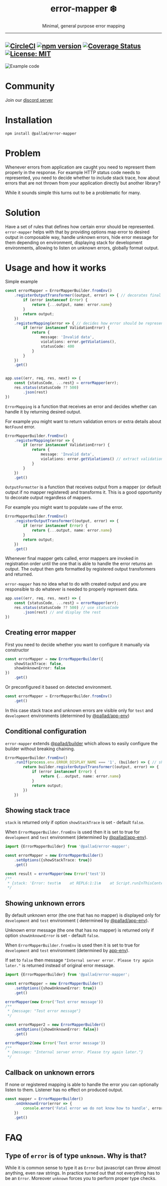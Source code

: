 <div align="center">
<h1>error-mapper ❄️</h1>

<p>Minimal, general purpose error mapping</p>
</div>

---
[![CircleCI](https://circleci.com/gh/pallad-ts/error-mapper/tree/master.svg?style=svg)](https://circleci.com/gh/pallad-ts/error-mapper/tree/master)
[![npm version](https://badge.fury.io/js/@pallad%2Ferror-mapper.svg)](https://badge.fury.io/js/@pallad%2Ferror-mapper)
[![Coverage Status](https://coveralls.io/repos/github/pallad-ts/error-mapper/badge.svg?branch=master)](https://coveralls.io/github/pallad-ts/error-mapper?branch=master)
[![License: MIT](https://img.shields.io/badge/License-MIT-green.svg)](https://opensource.org/licenses/MIT)
---

![Example code](./assets/intro-code.png)

# Community

Join our [discord server](https://discord.gg/G5tSBYbpej)

# Installation

```shell
npm install @pallad/error-mapper
```

# Problem

Whenever errors from application are caught you need to represent them properly in the response.
For example HTTP status code needs to represented, you need to decide whether to include stack trace, how about errors
that are not thrown from your application directly but another library?

While it sounds simple this turns out to be a problematic for many.

# Solution

Have a set of rules that defines how certain error should be represented.
`error-mapper` helps with that by providing options map error to desired output in composable way, handle unknown
errors, hide error message for them depending on environment, displaying stack for development environments, allowing to
listen on unknown errors, globally format output.

# Usage and how it works

Simple example

```typescript
const errorMapper = ErrorMapperBuilder.fromEnv()
	.registerOutputTransformer((output, error) => { // decorates final output 
		if (error instanceof Error) {
			return {...output, name: error.name}
		}
		return output;
	})
	.registerMapping(error => { // decides how error should be represented
		if (error instanceof ValidationError) {
			return {
				message: 'Invalid data',
				violations: error.getViolations(),
				statusCode: 400
			}
		}
	})
	.get()


app.use((err, req, res, next) => {
	const {statusCode, ...rest} = errorMapper(err);
	res.status(statusCode ?? 500)
		.json(rest)
})
```

`ErrorMapping` is a function that receives an error and decides whether can handle it by returning desired output.

For example you might want to return validation errors or extra details about `NotFound` error.

```typescript
ErrorMapperBuilder.fromEnv()
	.registerMapping(error => {
		if (error instanceof ValidationError) {
			return {
				message: 'Invalid data',
				violations: error.getViolations() // extract validation errors like "name is too long"
			}
		}
	})
	.get()
```

`OutputFormatter` is a function that receives output from a mapper (or default output if no mapper registered) and
transforms it.
This is a good opportunity to decorate output regardless of mappers.

For example you might want to populate `name` of the error.

```typescript
ErrorMapperBuilder.fromEnv()
	.registerOutputTransformer((output, error) => {
		if (error instanceof Error) {
			return {...output, name: error.name}
		}
		return output;
	})
	.get()
```

Whenever final mapper gets called, error mappers are invoked in registration order until the one that is able to handle
the error returns an output. The output then gets formatted by registered output transformers and returned.

`error-mapper` has no idea what to do with created output and you are responsible to do whatever is needed to properly
represent data.

```typescript
app.use((err, req, res, next) => {
	const {statusCode, ...rest} = errorMapper(err);
	res.status(statusCode ?? 500) // use statusCode
		.json(rest) // and display the rest
})
```

## Creating error mapper

First you need to decide whether you want to configure it manually via constructor

```typescript
const errorMapper = new ErrorMapperBuilder({
	showStackTrace: false,
	showUnknownError: false
})
	.get()
```

Or preconfigured it based on detected environment.

```typescript
const errorMapper = ErrorMapperBuilder.fromEnv()
	.get()
```

In this case stack trace and unknown errors are visible only for `test` and `development` environments (determined
by [@pallad/app-env](https://github.com/pallad-ts/app-env))

## Conditional configuration

`error-mapper` extends [@pallad/builder](https://www.npmjs.com/package/@pallad/builder) which allows to easily configure
the builder without breaking chaining.

```typescript
ErrorMapperBuilder.fromEnv()
	.runIf(process.env.ERROR_DISPLAY_NAME === '1', (builder) => { // shouldDisplayName
		return builder.registerOutputTransformer((output, error) => {
			if (error instanceof Error) {
				return {...output, name: error.name}
			}
			return output;
		})
	})
```

## Showing stack trace

`stack` is returned only if option `showStackTrace` is set - default `false`.

When `ErrorMapperBuilder.fromEnv` is used then it is set to true for `development` and `test` environment (determined
by [@pallad/app-env](https://github.com/pallad-ts/app-env)).

```typescript 
import {ErrorMapperBuilder} from '@pallad/error-mapper';

const errorMapper = new ErrorMapperBuilder()
	.setOptions({showStackTrace: true})
	.get()

const result = errorMapper(new Error('test'))
/**
 * {stack: 'Error: test\n    at REPL6:1:1\n    at Script.runInThisContext (node:vm:129:12)'}
 */
```

## Showing unknown errors

By default unknown error (the one that has no mapper) is displayed only for `development` and `test` environment (
determined
by [@pallad/app-env](https://github.com/pallad-ts/app-env)).

Unknown error message (the one that has no mapper) is returned only if option `showUnknownError` is set -
default `false`.

When `ErrorMapperBuilder.fromEnv` is used then it is set to true for `development` and `test` environment (determined
by [app-env](https://github.com/pallad-ts/app-env)).

If set to `false` then message `"Internal server error. Please try again later."` is returned instead of original error
message.

```typescript 
import {ErrorMapperBuilder} from '@pallad/error-mapper';

const errorMapper = new ErrorMapperBuilder()
	.setOptions({showUnknownError: true})
	.get()

errorMapper(new Error('Test error message'))
/**
 * {message: "Test error message"}
 */

const errorMapper2 = new ErrorMapperBuilder()
	.setOptions({showUnknownError: false})
	.get()

errorMapper2(new Error('Test error message'))
/**
 * {message: "Internal server error. Please try again later."}
 */
```

## Callback on unknown errors

If none or registered mapping is able to handle the error you can optionally listen to them.
Listener has no effect on produced output.

```typescript
const mapper = ErrorMapperBuilder()
	.onUnknownError(error => {
		console.error('Fatal error we do not know how to handle', error);
	})
	.get()
```

# FAQ

## Type of `error` is of type `unknown`. Why is that?

While it is common sense to type it as `Error` but javascript can throw almost anything, even raw strings. In practice
turned out that not everything has to be an `Error`. Moreover `unknown` forces you to perform proper type checks.

